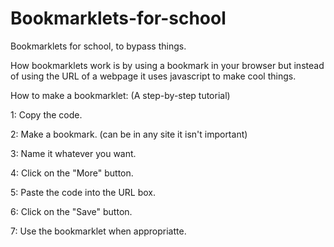 # Bookmarklets-for-school
Bookmarklets for school, to bypass things.

How bookmarklets work is by using a bookmark in your browser but instead of using the URL of a webpage it uses javascript to make cool things.

How to make a bookmarklet: (A step-by-step tutorial)

  1: Copy the code.
  
  2: Make a bookmark. (can be in any site it isn't important)
  
  3: Name it whatever you want.
  
  4: Click on the "More" button.
  
  5: Paste the code into the URL box.
  
  6: Click on the "Save" button.
  
  7: Use the bookmarklet when appropriatte.

